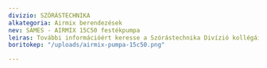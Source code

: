 ```yaml
---
divizio: SZÓRÁSTECHNIKA
alkategoria: Airmix berendezések
nev: SAMES - AIRMIX 15C50 festékpumpa
leiras: További információért keresse a Szórástechnika Divízió kollégáit
boritokep: "/uploads/airmix-pumpa-15c50.png"

---
```

